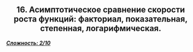 <center><h2>16. Асимптотическое сравнение скорости роста функций: факториал, показательная, степенная, логарифмическая.</h2></center>

***<ins>Сложность: 2/10</ins>***

